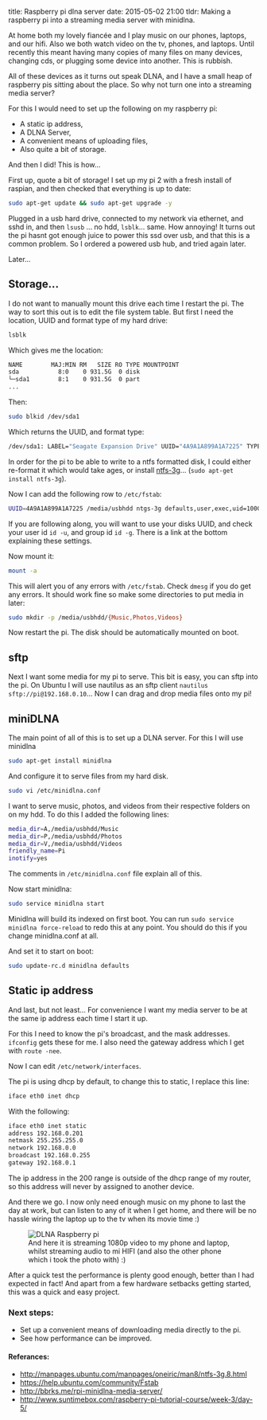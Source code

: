 title: Raspberry pi dlna server
date: 2015-05-02 21:00
tldr: Making a raspberry pi into a streaming media server with minidlna.

At home both my lovely fiancée and I play music on our phones, laptops, and our hifi.
Also we both watch video on the tv, phones, and laptops. Until recently this meant having
many copies of many files on many devices, changing cds, or plugging some device
into another. This is rubbish.

All of these devices as it turns out speak DLNA, and I have a small heap of
raspberry pis sitting about the place. So why not turn one into a streaming
media server?

For this I would need to set up the following on my raspberry pi:

* A static ip address,
* A DLNA Server,
* A convenient means of uploading files,
* Also quite a bit of storage.

And then I did! This is how...

First up, quote a bit of storage! I set up my pi 2 with a fresh install of raspian,
and then checked that everything is up to date:

```bash
sudo apt-get update && sudo apt-get upgrade -y
```

Plugged in a usb hard drive, connected to my network via ethernet, and sshd in,
and then `lsusb` ... no hdd, `lsblk`... same. How annoying! It turns out the pi
hasnt got enough juice to power this ssd over usb, and that this is a common problem.
So I ordered a powered usb hub, and tried again later.

Later...

## Storage...

I do not want to manually mount this drive each time I restart the pi.
The way to sort this out is to edit the file system table. But first I need the
location, UUID and format type of my hard drive:

```bash
lsblk
```

Which gives me the location:

```bash
NAME        MAJ:MIN RM   SIZE RO TYPE MOUNTPOINT
sda           8:0    0 931.5G  0 disk
└─sda1        8:1    0 931.5G  0 part
...
```

Then:

```bash
sudo blkid /dev/sda1
```

Which returns the UUID, and format type:

```bash
/dev/sda1: LABEL="Seagate Expansion Drive" UUID="4A9A1A899A1A7225" TYPE="ntfs"
```

In order for the pi to be able to write to a ntfs formatted disk, I could either
re-format it which would take ages, or install
[ntfs-3g](https://en.wikipedia.org/wiki/NTFS-3G)... (`sudo apt-get install
ntfs-3g`).

Now I can add the following row to `/etc/fstab`:

```bash
UUID=4A9A1A899A1A7225 /media/usbhdd ntgs-3g defaults,user,exec,uid=1000,gid=100,dmask=000,fmask=111 0 0
```

If you are following along, you will want to use your disks UUID, and check your
user id `id -u`, and group id `id -g`. There is a link at the bottom explaining
these settings.

Now mount it:

```bash
mount -a
```

This will alert you of any errors with `/etc/fstab`. Check `dmesg` if you do get
any errors. It should work fine so make some directories to put media in later:

```bash
sudo mkdir -p /media/usbhdd/{Music,Photos,Videos}
```

Now restart the pi. The disk should be automatically mounted on boot.

## sftp

Next I want some media for my pi to serve. This bit is easy, you can sftp into
the pi. On Ubuntu I will use nautilus as an sftp client
`nautilus sftp://pi@192.168.0.10`... Now I can drag and drop media files onto
my pi!

## miniDLNA

The main point of all of this is to set up a DLNA server. For this I will use
minidlna

```bash
sudo apt-get install minidlna
```

And configure it to serve files from my hard disk.

```bash
sudo vi /etc/minidlna.conf
```

I want to serve music, photos, and videos from their respective folders on
on my hdd. To do this I added the following lines:

```bash
media_dir=A,/media/usbhdd/Music
media_dir=P,/media/usbhdd/Photos
media_dir=V,/media/usbhdd/Videos
friendly_name=Pi
inotify=yes
```

The comments in `/etc/minidlna.conf` file explain all of this.

Now start minidlna:

```bash
sudo service minidlna start
```

Minidlna will build its indexed on first boot. You can run `sudo service
minidlna force-reload` to redo this at any point. You should do this if you
change minidlna.conf at all.

And set it to start on boot:

```bash
sudo update-rc.d minidlna defaults
```

## Static ip address

And last, but not least... For convenience I want my media server to be at the same ip address
each time I start it up.

For this I need to know the pi's broadcast, and the mask addresses.
`ifconfig` gets these for me. I also need the gateway address which I get with
`route -nee`.

Now I can edit `/etc/network/interfaces`.

The pi is using dhcp by default, to change this to static, I replace this line:

```bash
iface eth0 inet dhcp
```

With the following:

```bash
iface eth0 inet static
address 192.168.0.201
netmask 255.255.255.0
network 192.168.0.0
broadcast 192.168.0.255
gateway 192.168.0.1
```

The ip address in the 200 range is outside of the dhcp range of my router, so
this address will never by assigned to another device.

And there we go. I now only need enough music on my phone to last the day at
work, but can listen to any of it when I get home, and there will be no hassle wiring the
laptop up to the tv when its movie time :)

<figure>
  <img src="/assets/pi-dlna.jpg" alt="DLNA Raspberry pi">

  <figcaption>
    And here it is streaming 1080p video to my phone and laptop, whilst streaming
audio to mi HIFI (and also the other phone which i took the photo with) :)
  </figcaption>
</figure>

After a quick test the performance is plenty good enough, better than I had
expected in fact! And apart from a few hardware setbacks getting started, this
was a quick and easy project.

### Next steps:

* Set up a convenient means of downloading media directly to the pi.
* See how performance can be improved.

#### Referances:

* http://manpages.ubuntu.com/manpages/oneiric/man8/ntfs-3g.8.html
* https://help.ubuntu.com/community/Fstab
* http://bbrks.me/rpi-minidlna-media-server/
* http://www.suntimebox.com/raspberry-pi-tutorial-course/week-3/day-5/

